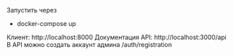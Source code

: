 Запустить через 
- docker-compose up

Клиент: http://localhost:8000
Документация API: http://localhost:3000/api
В API можно создать аккаунт админа /auth/registration